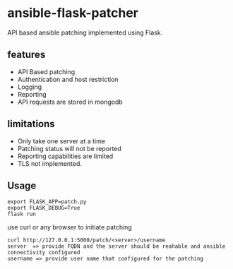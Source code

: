 # ansible-flask-patcher

API based ansible patching implemented using Flask.

## features

- API Based patching
- Authentication and host restriction 
- Logging 
- Reporting 
- API requests are stored in mongodb 


## limitations 

- Only take one server at a time
- Patching status will not be reported
- Reporting capabilities are limited
- TLS not implemented. 


## Usage

```
export FLASK_APP=patch.py
export FLASK_DEBUG=True
flask run
```
use curl or any browser to initiate patching 
```
curl http://127.0.0.1:5000/patch/<server>/username
server  => provide FQDN and the server should be reahable and ansible connectivity configured
username => provide user name that configured for the patching
```
